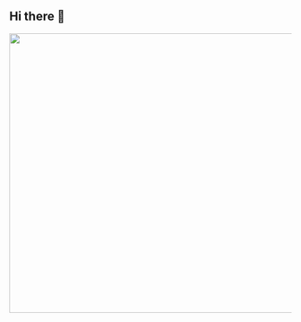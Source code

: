 ## Hi there 👋
<img src="https://media1.tenor.com/m/mVyaQ0EXg9EAAAAC/girl-relax.gif" width="800" height="500">
